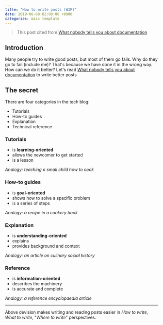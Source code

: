 ```yaml
---
title: "How to write posts [WIP]"
date: 2019-06-08 02:00:00 +0900
categories: misc template 
---
```


> This post cited from [What nobody tells you about documentation](https://www.divio.com/blog/documentation/)

## Introduction
Many people try to write good posts, but most of them go fails.
Why do they go to fail (include me)?
That's because we have done it in the wrong way.
How can we do it better?
Let's read [What nobody tells you about documentation](https://www.divio.com/blog/documentation/) to write better posts

## The secret
There are four categories in the tech blog:
  - Tutorials
  - How-to guides
  - Explanation
  - Technical reference
  
### Tutorials
  - is **learning-oriented**
  - allows the newcomer to get started
  - is a lesson
  
*Analogy: teaching a small child how to cook*

### How-to guides
  - is **goal-oriented**
  - shows how to solve a specific problem
  - is a series of steps
  
*Analogy: a recipe in a cookery book*

### Explanation
  - is **understanding-oriented**
  - explains
  - provides background and context
  
*Analogy: an article on culinary social history*

### Reference
  - is **information-oriented**
  - describes the machinery
  - is accurate and complete

*Analogy: a reference encyclopaedia article*

---

Above devision makes writing and reading posts easier in *How to write*, *What to write*, "*Where to write*" perspectives.
